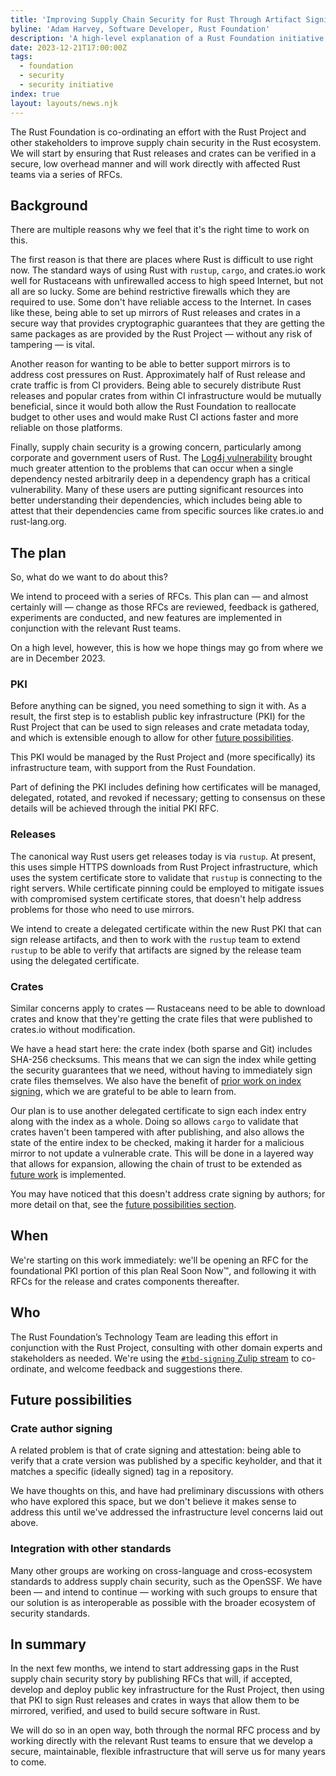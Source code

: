 ```yaml
---
title: 'Improving Supply Chain Security for Rust Through Artifact Signing'
byline: 'Adam Harvey, Software Developer, Rust Foundation'
description: 'A high-level explanation of a Rust Foundation initiative to implement signing infrastructure in service of Rust ecosystem supply chain security'
date: 2023-12-21T17:00:00Z
tags:
  - foundation
  - security
  - security initiative
index: true
layout: layouts/news.njk
---
```



The Rust Foundation is co-ordinating an effort with the Rust Project and other stakeholders to improve supply chain security in the Rust ecosystem. We will start by ensuring that Rust releases and crates can be verified in a secure, low overhead manner and will work directly with affected Rust teams via a series of RFCs.

## Background

There are multiple reasons why we feel that it's the right time to work on this.

The first reason is that there are places where Rust is difficult to use right now. The standard ways of using Rust with `rustup`, `cargo`, and crates.io work well for Rustaceans with unfirewalled access to high speed Internet, but not all are so lucky. Some are behind restrictive firewalls which they are required to use. Some don't have reliable access to the Internet. In cases like these, being able to set up mirrors of Rust releases and crates in a secure way that provides cryptographic guarantees that they are getting the same packages as are provided by the Rust Project — without any risk of tampering — is vital.

Another reason for wanting to be able to better support mirrors is to address cost pressures on Rust. Approximately half of Rust release and crate traffic is from CI providers. Being able to securely distribute Rust releases and popular crates from within CI infrastructure would be mutually beneficial, since it would both allow the Rust Foundation to reallocate budget to other uses and would make Rust CI actions faster and more reliable on those platforms.

Finally, supply chain security is a growing concern, particularly among corporate and government users of Rust. The [Log4j vulnerability][log4j] brought much greater attention to the problems that can occur when a single dependency nested arbitrarily deep in a dependency graph has a critical vulnerability. Many of these users are putting significant resources into better understanding their dependencies, which includes being able to attest that their dependencies came from specific sources like crates.io and rust-lang.org.

## The plan

So, what do we want to do about this?

We intend to proceed with a series of RFCs. This plan can — and almost certainly will — change as those RFCs are reviewed, feedback is gathered, experiments are conducted, and new features are implemented in conjunction with the relevant Rust teams.

On a high level, however, this is how we hope things may go from where we are in December 2023.

### PKI

Before anything can be signed, you need something to sign it with. As a result, the first step is to establish public key infrastructure (PKI) for the Rust Project that can be used to sign releases and crate metadata today, and which is extensible enough to allow for other [future possibilities](#future-possibilities).

This PKI would be managed by the Rust Project and (more specifically) its infrastructure team, with support from the Rust Foundation.

Part of defining the PKI includes defining how certificates will be managed, delegated, rotated, and revoked if necessary; getting to consensus on these details will be achieved through the initial PKI RFC.

### Releases

The canonical way Rust users get releases today is via `rustup`. At present, this uses simple HTTPS downloads from Rust Project infrastructure, which uses the system certificate store to validate that `rustup` is connecting to the right servers. While certificate pinning could be employed to mitigate issues with compromised system certificate stores, that doesn't help address problems for those who need to use mirrors.

We intend to create a delegated certificate within the new Rust PKI that can sign release artifacts, and then to work with the `rustup` team to extend `rustup` to be able to verify that artifacts are signed by the release team using the delegated certificate.

### Crates

Similar concerns apply to crates — Rustaceans need to be able to download crates and know that they're getting the crate files that were published to crates.io without modification.

We have a head start here: the crate index (both sparse and Git) includes SHA-256 checksums. This means that we can sign the index while getting the security guarantees that we need, without having to immediately sign crate files themselves. We also have the benefit of [prior work on index signing](https://github.com/rust-lang/rfcs/pull/2474), which we are grateful to be able to learn from.

Our plan is to use another delegated certificate to sign each index entry along with the index as a whole. Doing so allows `cargo` to validate that crates haven't been tampered with after publishing, and also allows the state of the entire index to be checked, making it harder for a malicious mirror to not update a vulnerable crate. This will be done in a layered way that allows for expansion, allowing the chain of trust to be extended as [future work](#future-possibilities) is implemented.

You may have noticed that this doesn't address crate signing by authors; for more detail on that, see the [future possibilities section](#future-possibilities).

## When

We're starting on this work immediately: we'll be opening an RFC for the foundational PKI portion of this plan Real Soon Now™, and following it with RFCs for the release and crates components thereafter.

## Who

The Rust Foundation’s Technology Team are leading this effort in conjunction with the Rust Project, consulting with other domain experts and stakeholders as needed. We're using the [`#tbd-signing` Zulip stream](https://rust-lang.zulipchat.com/#narrow/stream/417663-tbd-signing) to co-ordinate, and welcome feedback and suggestions there.

## Future possibilities

### Crate author signing

A related problem is that of crate signing and attestation: being able to verify that a crate version was published by a specific keyholder, and that it matches a specific (ideally signed) tag in a repository.

We have thoughts on this, and have had preliminary discussions with others who have explored this space, but we don't believe it makes sense to address this until we've addressed the infrastructure level concerns laid out above.

### Integration with other standards

Many other groups are working on cross-language and cross-ecosystem standards to address supply chain security, such as the OpenSSF. We have been — and intend to continue — working with such groups to ensure that our solution is as interoperable as possible with the broader ecosystem of security standards.

## In summary

In the next few months, we intend to start addressing gaps in the Rust supply chain security story by publishing RFCs that will, if accepted, develop and deploy public key infrastructure for the Rust Project, then using that PKI to sign Rust releases and crates in ways that allow them to be mirrored, verified, and used to build secure software in Rust.

We will do so in an open way, both through the normal RFC process and by working directly with the relevant Rust teams to ensure that we develop a secure, maintainable, flexible infrastructure that will serve us for many years to come.

[log4j]: https://www.cisa.gov/news-events/news/apache-log4j-vulnerability-guidance
